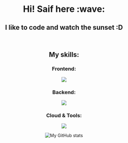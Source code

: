 <h1 align="center">
Hi! Saif here :wave: 
</h1>

<div align="center">
<h2 align="center">
I like to code and watch the sunset :D
</h2>

<br/>

<h2 align="center">
My skills:
</h2>


<h3>
Frontend:
</h3>
<p align="center">
   <a href="https://skillicons.dev">
    <img src="https://skillicons.dev/icons?i=js,ts,react,next,redux,tailwind,html,css" />
  </a>
</p>

<h3>
Backend:
</h3>
<p align="center">
   <a href="https://skillicons.dev">
    <img src="https://skillicons.dev/icons?i=go,py,cpp,express,nextjs,flask,supabase,appwrite,mongodb,postgresql,mysql,prisma,sqlite,graphql,redis" />
  </a>
</p>

<h3>
Cloud & Tools:
</h3>
<p align="center">
   <a href="https://skillicons.dev">
    <img src="https://skillicons.dev/icons?i=git,github,vercel,npm,netlify,aws,sentry,docker,vite,kubernetes,cypress,python,tensorflow,opencv" />
  </a>
</p>


![My GitHub stats](https://github-readme-stats.vercel.app/api?username=saif-gitreps&show_icons=true&theme=transparent)

</div>

